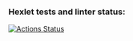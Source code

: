 ### Hexlet tests and linter status:
[![Actions Status](https://github.com/dcdim/devops-for-programmers-project-74/actions/workflows/hexlet-check.yml/badge.svg)](https://github.com/dcdim/devops-for-programmers-project-74/actions)